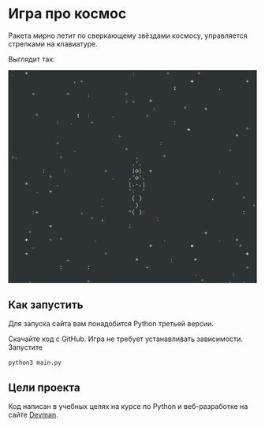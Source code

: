 # Игра про космос

Ракета мирно летит по сверкающему звёздами космосу, управляется стрелками на клавиатуре.

Выглядит так:


![демо](examples/ezgif.com-optimize_YgtCKU0.gif)

## Как запустить

Для запуска сайта вам понадобится Python третьей версии.

Скачайте код с GitHub. Игра не требует устанавливать зависимости.
Запустите

```bash
python3 main.py
```

## Цели проекта

Код написан в учебных целях на курсе по Python и веб-разработке на сайте [Devman](https://dvmn.org).